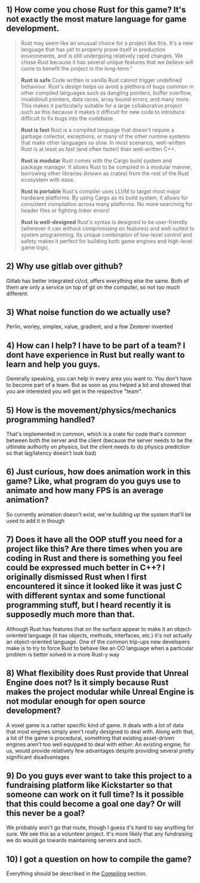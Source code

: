 ## 1) How come you chose Rust for this game? It's not exactly the most mature language for game development.

> Rust may seem like an unusual choice for a project like this. It's a new language that has yet to properly prove itself in production environments, and is still undergoing relatively rapid changes. We chose Rust because it has several unique features that we believe will come to benefit the project in the long-term."
>
> **Rust is safe**
> Code written in vanilla Rust cannot trigger undefined behaviour. Rust's design helps us avoid a plethora of bugs common in other compiled languages such as dangling pointers, buffer overflow, invalid/null pointers, data races, array bound errors, and many more. This makes it particularly suitable for a large collaborative project such as this because it makes it difficult for new code to introduce difficult to fix bugs into the codebase.
> 
> **Rust is fast**
> Rust is a compiled language that doesn't require a garbage collector, exceptions, or many of the other runtime systems that make other languages so slow. In most scenarios, well-written Rust is at least as fast (and often faster) than well-written C++.
> 
> **Rust is modular**
> Rust comes with the Cargo build system and package manager. It allows Rust to be compiled in a modular manner, borrowing other libraries (known as crates) from the rest of the Rust ecosystem with ease.
> 
> **Rust is portable**
> Rust's compiler uses LLVM to target most major hardware platforms. By using Cargo as its build system, it allows for consistent compilation across many platforms. No more searching for header files or fighting linker errors!
> 
> **Rust is well-designed**
> Rust's syntax is designed to be user-friendly (wherever it can without compromising on features) and well-suited to system programming. Its unique combination of low-level control and safety makes it perfect for building both game engines and high-level game logic.

## 2) Why use gitlab over github? 

Gitlab has better integrated ci/cd, offers everything else the same. Both of them are only a service on top of git on the computer, so not too much different.

## 3) What noise function do we actually use?

Perlin, worley, simplex, value, gradient, and a few Zesterer invented

## 4) How can I help? I have to be part of a team? I dont have experience in Rust but really want to learn and help you guys.

Generally speaking, you can help in every area you want to. You don't have to become part of a team. But as soon as you helped a bit and showed that you are interested you will get in the respective "team".

## 5) How is the movement/physics/mechanics programming handled?

That's implemented in common, which is a crate for code that's common between both the server and the client 
(because the server needs to be the ultimate authority on physics, but the client needs to do physics prediction so that lag/latency doesn't look bad)

## 6) Just curious, how does animation work in this game? Like, what  program do you guys use to animate and how many FPS is an average animation?

So currently animation doesn't exist, we're building up the system that'll be used to add it in though

## 7) Does it have all the OOP stuff you need for a project like this? Are there times when you are coding in Rust and there is something you feel could be expressed much better in C++? I originally dismissed Rust when I first encountered it since it looked like it was just C with different syntax and some functional programming stuff, but I heard recently it is supposedly much more than that.

Although Rust has features that on the surface appear to make it an object-oriented language (it has objects, methods, interfaces, etc.) it's not actually an object-oriented language.
One of the common trip-ups new developers make is to try to force Rust to behave like an OO language when a particular problem is better solved in a more Rust-y way

## 8) What flexibility does Rust provide that Unreal Engine does not? Is it simply because Rust makes the project modular while Unreal Engine is not modular enough for open source development?

A voxel game is a rather specific kind of game. It deals with a lot of data that most engines simply aren't really designed to deal with. Along with that, a lot of the game is procedural, something that existing asset-driven engines aren't too well equipped to deal with either. 
An existing engine, for us, would provide relatively few advantages despite providing several pretty significant disadvantages

## 9) Do you guys ever want to take this project to a fundraising platform like Kickstarter so that someone can work on it full time? Is it possible that this could become a goal one day? Or will this never be a goal?

We probably won't go that route, though I guess it's hard to say anything for sure. We see this as a volunteer project. It's more likely that any fundraising we do would go towards maintaining servers and such.

## 10) I got a question on how to compile the game?
Everything should be described in the [Compiling](../compile/README.md) section.
